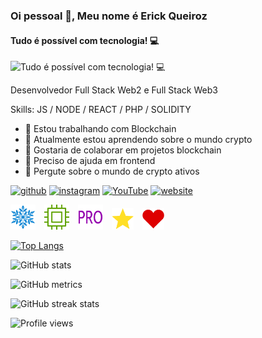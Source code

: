 ### Oi pessoal 👋, Meu nome é Erick Queiroz
#### Tudo é possível com tecnologia! 💻
![Tudo é possível com tecnologia! 💻](https://www.wartsila.com/images/default-source/twentyfour7/master-images/blockchain-technology_hype-vs-reality53b2f04a7f0f601bb10cff00002d2314.tmb-1920x690.jpg?sfvrsn=cabd9045_2)

Desenvolvedor Full Stack Web2 e Full Stack Web3

Skills: JS / NODE / REACT / PHP / SOLIDITY

- 🔭 Estou trabalhando com Blockchain 
- 🌱 Atualmente estou aprendendo sobre o mundo crypto 
- 👯 Gostaria de colaborar em projetos blockchain 
- 🤔 Preciso de ajuda em frontend 
- 💬 Pergute sobre o mundo de crypto ativos 


[<img src='https://cdn.jsdelivr.net/npm/simple-icons@3.0.1/icons/github.svg' alt='github' height='40'>](https://github.com/ErickQueiroz93)  [<img src='https://cdn.jsdelivr.net/npm/simple-icons@3.0.1/icons/instagram.svg' alt='instagram' height='40'>](https://www.instagram.com/erickqueiroz.eth/)  [<img src='https://cdn.jsdelivr.net/npm/simple-icons@3.0.1/icons/youtube.svg' alt='YouTube' height='40'>](https://www.youtube.com/channel/UC7iDqxVHmzhFjhPSXpjqBEg)  [<img src='https://cdn.jsdelivr.net/npm/simple-icons@3.0.1/icons/icloud.svg' alt='website' height='40'>](https://www.youtube.com/channel/UC7iDqxVHmzhFjhPSXpjqBEg)  

<a href='https://archiveprogram.github.com/'><img src='https://raw.githubusercontent.com/acervenky/animated-github-badges/master/assets/acbadge.gif' width='40' height='40'></a> <a href='https://docs.github.com/en/developers'><img src='https://raw.githubusercontent.com/acervenky/animated-github-badges/master/assets/devbadge.gif' width='40' height='40'></a> <a href='https://github.com/pricing'><img src='https://raw.githubusercontent.com/acervenky/animated-github-badges/master/assets/pro.gif' width='40' height='40'></a> <a href='https://stars.github.com/'><img src='https://raw.githubusercontent.com/acervenky/animated-github-badges/master/assets/starbadge.gif' width='35' height='35'></a> <a href='https://docs.github.com/en/github/supporting-the-open-source-community-with-github-sponsors'><img src='https://raw.githubusercontent.com/acervenky/animated-github-badges/master/assets/sponsorbadge.gif' width='35' height='35'></a> 

[![Top Langs](https://github-readme-stats.vercel.app/api/top-langs/?username=ErickQueiroz93)](https://github.com/anuraghazra/github-readme-stats)

![GitHub stats](https://github-readme-stats.vercel.app/api?username=ErickQueiroz93&show_icons=true&count_private=true)  

![GitHub metrics](https://metrics.lecoq.io/ErickQueiroz93)  

![GitHub streak stats](https://github-readme-streak-stats.herokuapp.com/?user=ErickQueiroz93)  

![Profile views](https://gpvc.arturio.dev/ErickQueiroz93)  
